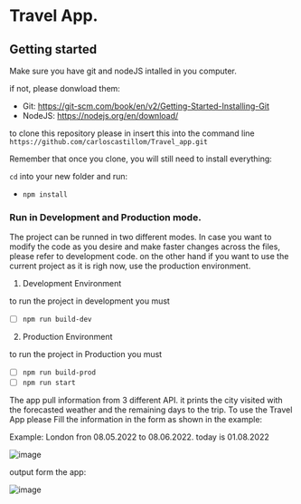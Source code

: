
# Travel App.

## Getting started

Make sure you have  git and nodeJS intalled in you computer. 

if not, please donwload them:
- Git: https://git-scm.com/book/en/v2/Getting-Started-Installing-Git
- NodeJS: https://nodejs.org/en/download/

to clone this repository please in insert this into the command line
`https://github.com/carloscastillom/Travel_app.git`

Remember that once you clone, you will still need to install everything:

`cd` into your new folder and run:
- `npm install`



###  Run in Development and Production mode.

The project can be runned in two different modes.  In case you want to modify the code as you desire  and make faster changes across the files, please refer to development code. on the other hand if you want to use the current project as it is righ now, use the production environment.

1. Development Environment

to run the project in development you must

- [ ] `npm run build-dev`

2. Production Environment

to run the project in Production you must 

- [ ] `npm run build-prod`
- [ ] `npm run start`

The app pull information from 3 different API. it prints the city visited with the forecasted weather and the remaining days to the trip. To use the Travel App please Fill the information in the form as shown in the example:

Example: London fron 08.05.2022 to 08.06.2022. today is 01.08.2022

![image](https://user-images.githubusercontent.com/65776444/182101460-00dca76b-d5bd-4cc7-b3ef-1d74b12b8c11.png)


output form the app:

![image](https://user-images.githubusercontent.com/65776444/182101741-e1cd4165-6796-4057-bb3a-b7ab6abc32cd.png)


